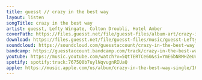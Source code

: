 ```yaml
---
title: guesst // crazy in the best way
layout: listen
songTitle: crazy in the best way
artist: guesst, Lefty Wingate, Colton Droubli, Hotel Amber
coverPath: https://files.guesst.net/file/guesst-files/album-art/crazy-in-the-best-way-cover.jpg
download: https://files.guesst.net/file/guesst-files/music/guesst-Lefty-Wingate-Colton-Droubli-Hotel-Amber-crazy-in-the-best-way.aiff
soundcloud: https://soundcloud.com/guesstaccount/crazy-in-the-best-way
bandcamp: https://guesstaccount.bandcamp.com/track/crazy-in-the-best-way
youtube: https://music.youtube.com/watch?v=5QtTERTCe60&si=YmE6bNRMHZeUrl0v
spotify: spotify:track:7675Q0b7uylNqvugnRIUaQ
apple: https://music.apple.com/us/album/crazy-in-the-best-way-single/1625045217
---
```

